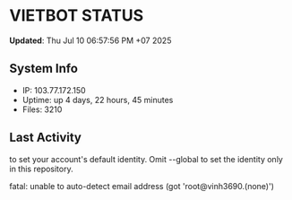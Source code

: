 # VIETBOT STATUS
**Updated**: Thu Jul 10 06:57:56 PM +07 2025

## System Info
- IP: 103.77.172.150
- Uptime: up 4 days, 22 hours, 45 minutes
- Files: 3210

## Last Activity

to set your account's default identity.
Omit --global to set the identity only in this repository.

fatal: unable to auto-detect email address (got 'root@vinh3690.(none)')
